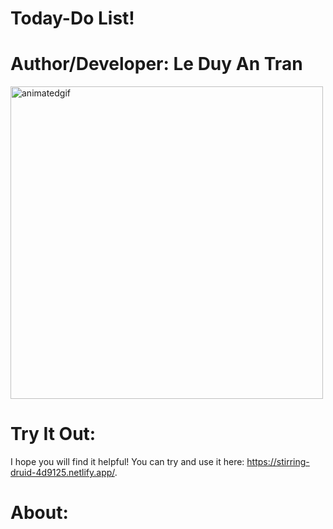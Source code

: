 # Today-Do List! 
# Author/Developer: Le Duy An Tran
<img src="https://user-images.githubusercontent.com/114903308/200270919-af7882e7-45c4-478f-95c8-79662c16c637.gif" alt="animatedgif" width="500px">

# Try It Out:
I hope you will find it helpful! You can try and use it here: https://stirring-druid-4d9125.netlify.app/. 

# About:
